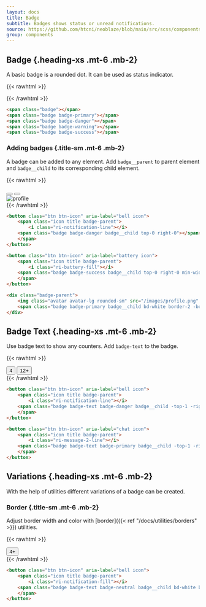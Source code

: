 ```yaml
---
layout: docs
title: Badge
subtitle: Badges shows status or unread notifications.
source: https://github.com/htcni/neoblaze/blob/main/src/scss/components/_badge.scss
group: components
---
```


## Badge {.heading-xs .mt-6 .mb-2}

A basic badge is a rounded dot. It can be used as status indicator.

{{< rawhtml >}}
<div class="d-flex flex-items-center gap-4">
	<span class="badge"></span>
	<span class="badge badge-primary"></span>
	<span class="badge badge-danger"></span>
	<span class="badge badge-warning"></span>
	<span class="badge badge-success"></span>
</div>
{{< /rawhtml >}}

``` html
<span class="badge"></span>
<span class="badge badge-primary"></span>
<span class="badge badge-danger"></span>
<span class="badge badge-warning"></span>
<span class="badge badge-success"></span>
``` 


### Adding badges {.title-sm .mt-6 .mb-2}

A badge can be added to any element. Add `badge__parent` to parent element and `badge__child` to its corresponding child element.

{{< rawhtml >}}
<div class="d-flex flex-items-center gap-4">
	<button class="btn btn-icon" aria-label="bell icon">
		<span class="icon title badge-parent">
			<i class="ri-notification-line"></i>
		<span class="badge badge-danger badge__child top-0 right-0"></span>
		</span>
	</button>
	<button class="btn btn-icon" aria-label="battery icon">
		<span class="icon title badge-parent">
			<i class="ri-battery-fill"></i>
			<span class="badge badge-success badge__child top-0 right-0 min-width-0.5 min-height-0.5"></span>
		</span>
	</button>
	<div class="badge-parent">
		<img class="avatar avatar-lg rounded-sm" src="/images/profile.png" alt="profile"/>
		<span class="badge badge-primary badge__child bd-white border-2 -bottom-1 -right-1"></span>
	</div>
</div>
{{< /rawhtml >}}

``` html
<button class="btn btn-icon" aria-label="bell icon">
	<span class="icon title badge-parent">
		<i class="ri-notification-line"></i>
	<span class="badge badge-danger badge__child top-0 right-0"></span>
	</span>
</button>

<button class="btn btn-icon" aria-label="battery icon">
	<span class="icon title badge-parent">
		<i class="ri-battery-fill"></i>
	<span class="badge badge-success badge__child top-0 right-0 min-width-0.5 min-height-0.5"></span>
	</span>
</button>

<div class="badge-parent">
	<img class="avatar avatar-lg rounded-sm" src="/images/profile.png" alt="profile"/>
	<span class="badge badge-primary badge__child bd-white border-2 -bottom-1 -right-1"></span>
</div>
``` 


## Badge Text {.heading-xs .mt-6 .mb-2}

Use badge text to show any counters. Add `badge-text` to the badge.

{{< rawhtml >}}
<div class="d-flex flex-items-center gap-4">
	<button class="btn btn-icon" aria-label="bell icon">
		<span class="icon title badge-parent">
			<i class="ri-notification-line"></i>
		<span class="badge badge-text badge-danger badge__child -top-1 -right-1">4</span>
		</span>
	</button>
	<button class="btn btn-icon" aria-label="chat icon">
		<span class="icon title badge-parent">
			<i class="ri-message-2-line"></i>
		<span class="badge badge-text badge-primary badge__child -top-1 -right-2">12+</span>
		</span>
	</button>
</div>
{{< /rawhtml >}}

``` html
<button class="btn btn-icon" aria-label="bell icon">
	<span class="icon title badge-parent">
		<i class="ri-notification-line"></i>
	<span class="badge badge-text badge-danger badge__child -top-1 -right-1">4</span>
	</span>
</button>

<button class="btn btn-icon" aria-label="chat icon">
	<span class="icon title badge-parent">
		<i class="ri-message-2-line"></i>
	<span class="badge badge-text badge-primary badge__child -top-1 -right-2">12+</span>
	</span>
</button>
``` 

## Variations {.heading-xs .mt-6 .mb-2}

With the help of utilities different variations of a badge can be created.

### Border {.title-sm .mt-6 .mb-2}

Adjust border width and color with [border]({{< ref "/docs/utilities/borders" >}}) utilities. 

{{< rawhtml >}}
<div class="d-flex flex-items-center gap-4 flex-wrap">
	<button class="btn btn-icon" aria-label="bell icon">
		<span class="icon title badge-parent">
			<i class="ri-notification-fill"></i>
		<span class="badge badge-text badge-neutral badge__child bd-white border-2 -top-2 -right-3">4+</span>
		</span>
	</button>
</div>
{{< /rawhtml >}}

``` html
<button class="btn btn-icon" aria-label="bell icon">
	<span class="icon title badge-parent">
		<i class="ri-notification-fill"></i>
	<span class="badge badge-text badge-neutral badge__child bd-white border-2 -top-2 -right-3">4+</span>
	</span>
</button>
``` 
